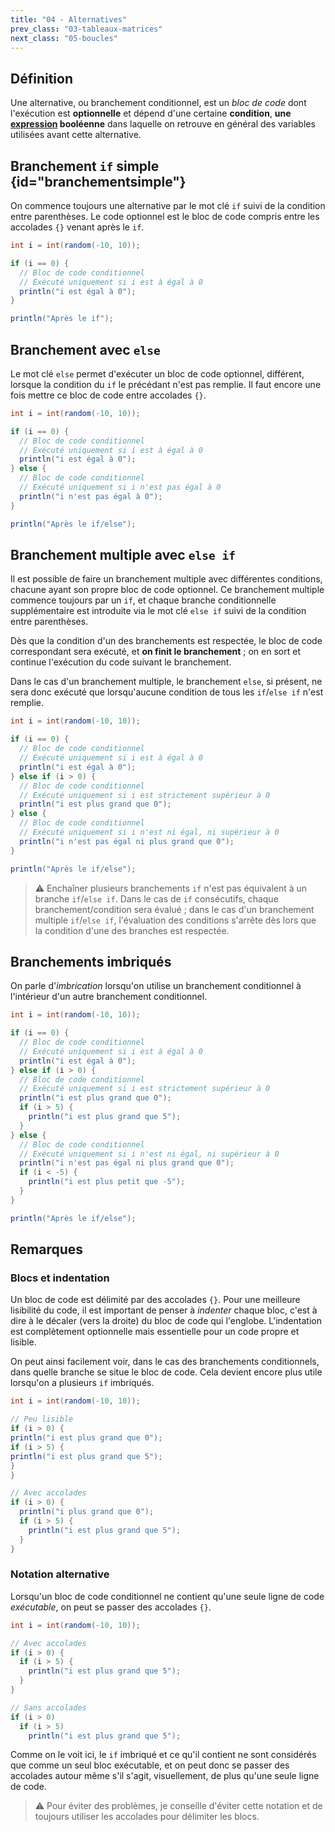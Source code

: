 ```yaml
---
title: "04 - Alternatives"
prev_class: "03-tableaux-matrices"
next_class: "05-boucles"
---
```


## Définition

Une alternative, ou branchement conditionnel, est un *bloc de code* dont l'exécution est **optionnelle** et dépend d'une certaine **condition**, **une [expression](cours/02-expressions.md) booléenne** dans laquelle on retrouve en général des variables utilisées avant cette alternative.

## Branchement `if` simple {id="branchementsimple"}

On commence toujours une alternative par le mot clé `if` suivi de la condition entre parenthèses. Le code optionnel est le bloc de code compris entre les accolades `{}` venant après le `if`.

```java
int i = int(random(-10, 10));

if (i == 0) {
  // Bloc de code conditionnel
  // Exécuté uniquement si i est à égal à 0
  println("i est égal à 0");
}

println("Après le if");
```

## Branchement avec `else`

Le mot clé `else` permet d'exécuter un bloc de code optionnel, différent, lorsque la condition du `if` le précédant n'est pas remplie. Il faut encore une fois mettre ce bloc de code entre accolades `{}`.

```java
int i = int(random(-10, 10));

if (i == 0) {
  // Bloc de code conditionnel
  // Exécuté uniquement si i est à égal à 0
  println("i est égal à 0");
} else {
  // Bloc de code conditionnel
  // Exécuté uniquement si i n'est pas égal à 0
  println("i n'est pas égal à 0");
}

println("Après le if/else");
```

## Branchement multiple avec `else if`

Il est possible de faire un branchement multiple avec différentes conditions, chacune ayant son propre bloc de code optionnel. Ce branchement multiple commence toujours par un `if`, et chaque branche conditionnelle supplémentaire est introduite via le mot clé `else if` suivi de la condition entre parenthèses.

Dès que la condition d'un des branchements est respectée, le bloc de code correspondant sera exécuté, et **on finit le branchement** ; on en sort et continue l'exécution du code suivant le branchement.

Dans le cas d'un branchement multiple, le branchement `else`, si présent, ne sera donc exécuté que lorsqu'aucune condition de tous les `if`/`else if` n'est remplie.

```java
int i = int(random(-10, 10));

if (i == 0) {
  // Bloc de code conditionnel
  // Exécuté uniquement si i est à égal à 0
  println("i est égal à 0");
} else if (i > 0) {
  // Bloc de code conditionnel
  // Exécuté uniquement si i est strictement supérieur à 0
  println("i est plus grand que 0");
} else {
  // Bloc de code conditionnel
  // Exécuté uniquement si i n'est ni égal, ni supérieur à 0
  println("i n'est pas égal ni plus grand que 0");
}

println("Après le if/else");
```

> ⚠ Enchaîner plusieurs branchements `if` n'est pas équivalent à un branche `if`/`else if`.  Dans le cas de `if` consécutifs, chaque branchement/condition sera évalué ; dans le cas d'un branchement multiple `if`/`else if`, l'évaluation des conditions s'arrête dès lors que la condition d'une des branches est respectée.

## Branchements imbriqués
On parle d'*imbrication* lorsqu'on utilise un branchement conditionnel à l'intérieur d'un autre branchement conditionnel.

```java
int i = int(random(-10, 10));

if (i == 0) {
  // Bloc de code conditionnel
  // Exécuté uniquement si i est à égal à 0
  println("i est égal à 0");
} else if (i > 0) {
  // Bloc de code conditionnel
  // Exécuté uniquement si i est strictement supérieur à 0
  println("i est plus grand que 0");
  if (i > 5) {
    println("i est plus grand que 5");
  }
} else {
  // Bloc de code conditionnel
  // Exécuté uniquement si i n'est ni égal, ni supérieur à 0
  println("i n'est pas égal ni plus grand que 0");
  if (i < -5) {
    println("i est plus petit que -5");
  }
}

println("Après le if/else");
```

## Remarques

### Blocs et indentation
Un bloc de code est délimité par des accolades `{}`. Pour une meilleure lisibilité du code, il est important de penser à *indenter* chaque bloc, c'est à dire à le décaler (vers la droite) du bloc de code qui l'englobe. L'indentation est complètement optionnelle mais essentielle pour un code propre et lisible. 

On peut ainsi facilement voir, dans le cas des branchements conditionnels, dans quelle branche se situe le bloc de code. Cela devient encore plus utile lorsqu'on a plusieurs `if` imbriqués.

```java
int i = int(random(-10, 10));

// Peu lisible
if (i > 0) {
println("i est plus grand que 0");
if (i > 5) {
println("i est plus grand que 5");
}
}

// Avec accolades
if (i > 0) {
  println("i plus grand que 0");
  if (i > 5) {
    println("i est plus grand que 5");
  }
}
```

### Notation alternative

Lorsqu'un bloc de code conditionnel ne contient qu'une seule ligne de code *exécutable*, on peut se passer des accolades `{}`. 

```java
int i = int(random(-10, 10));

// Avec accolades
if (i > 0) {
  if (i > 5) {
    println("i est plus grand que 5");
  }
}

// Sans accolades
if (i > 0)
  if (i > 5)
    println("i est plus grand que 5");
```

Comme on le voit ici, le `if` imbriqué et ce qu'il contient ne sont considérés que comme un seul bloc exécutable, et on peut donc se passer des accolades autour même s'il s'agit, visuellement, de plus qu'une seule ligne de code.

> ⚠ Pour éviter des problèmes, je conseille d'éviter cette notation et de toujours utiliser les accolades pour délimiter les blocs.


